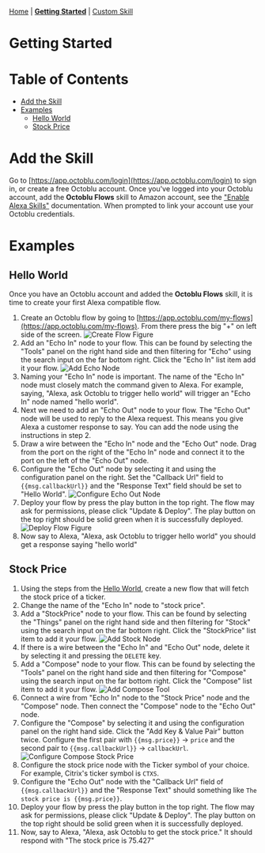[Home](index.md) | **[Getting Started](getting-started.md)** | [Custom Skill](custom-skill.md)

# Getting Started

# Table of Contents

* [Add the Skill](#add-the-skill)
* [Examples](#examples)
  * [Hello World](#hello-world)
  * [Stock Price](#stock-price)

# Add the Skill

Go to [https://app.octoblu.com/login](https://app.octoblu.com/login) to sign in, or create a free Octoblu account. Once you've logged into your Octoblu account, add the **Octoblu Flows** skill to Amazon account, see the ["Enable Alexa Skills"](https://www.amazon.com/gp/help/customer/display.html?nodeId=201848700) documentation. When prompted to link your account use your Octoblu credentials.

# Examples

## Hello World

Once you have an Octoblu account and added the **Octoblu Flows** skill, it is time to create your first Alexa compatible flow.

1. Create an Octoblu flow by going to [https://app.octoblu.com/my-flows](https://app.octoblu.com/my-flows). From there press the big "+" on left side of the screen. ![Create Flow Figure](https://cdn.octoblu.com/alexa/how-to/create-flow-v2.png)
2. Add an "Echo In" node to your flow. This can be found by selecting the "Tools" panel on the right hand side and then filtering for "Echo" using the search input on the far bottom right. Click the "Echo In" list item add it your flow. ![Add Echo Node](https://cdn.octoblu.com/alexa/how-to/add-echo-node-v2.png)
3. Naming your "Echo In" node is important. The name of the "Echo In" node must closely match the command given to Alexa. For example, saying, "Alexa, ask Octoblu to trigger hello world" will trigger an "Echo In" node named "hello world".
4. Next we need to add an "Echo Out" node to your flow. The "Echo Out" node will be used to reply to the Alexa request. This means you give Alexa a customer response to say. You can add the node using the instructions in step 2.
5. Draw a wire between the "Echo In" node and the "Echo Out" node. Drag from the port on the right of the "Echo In" node and connect it to the port on the left of the "Echo Out" node.
6. Configure the "Echo Out" node by selecting it and using the configuration panel on the right. Set the "Callback Url" field to `{{msg.callbackUrl}}` and the "Response Text" field should be set to "Hello World". ![Configure Echo Out Node](https://cdn.octoblu.com/alexa/how-to/configure-echo-out-node-v2.png)
7. Deploy your flow by press the play button in the top right. The flow may ask for permissions, please click "Update & Deploy". The play button on the top right should be solid green when it is successfully deployed. ![Deploy Flow Figure](https://cdn.octoblu.com/alexa/how-to/deploy-flow-button-v2.png)
8. Now say to Alexa, "Alexa, ask Octoblu to trigger hello world" you should get a response saying "hello world"

## Stock Price

1. Using the steps from the [Hello World](#hello-world), create a new flow that will fetch the stock price of a ticker.
2. Change the name of the "Echo In" node to "stock price".
3. Add a "StockPrice" node to your flow. This can be found by selecting the "Things" panel on the right hand side and then filtering for "Stock" using the search input on the far bottom right. Click the "StockPrice" list item to add it your flow. ![Add Stock Node](https://cdn.octoblu.com/alexa/how-to/add-stock-node.png)
4. If there is a wire between the "Echo In" and "Echo Out" node, delete it by selecting it and pressing the `DELETE` key.
5. Add a "Compose" node to your flow. This can be found by selecting the "Tools" panel on the right hand side and then filtering for "Compose" using the search input on the far bottom right. Click the "Compose" list item to add it your flow. ![Add Compose Tool](https://cdn.octoblu.com/alexa/how-to/add-compose-tool.png)
6. Connect a wire from "Echo In" node to the "Stock Price" node and the "Compose" node. Then connect the "Compose" node to the "Echo Out" node.
7. Configure the "Compose" by selecting it and using the configuration panel on the right hand side. Click the "Add Key &  Value Pair" button twice. Configure the first pair with `{{msg.price}}` -> `price` and the second pair to `{{msg.callbackUrl}}` -> `callbackUrl`. ![Configure Compose Stock Price](https://cdn.octoblu.com/alexa/how-to/configure-compose-stock-price-v2.png)
8. Configure the stock price node with the Ticker symbol of your choice. For example, Citrix's ticker symbol is `CTXS`.
9. Configure the "Echo Out" node with the "Callback Url" field of `{{msg.callbackUrl}}` and the "Response Text" should something like `The stock price is {{msg.price}}`.
10. Deploy your flow by press the play button in the top right. The flow may ask for permissions, please click "Update & Deploy". The play button on the top right should be solid green when it is successfully deployed.
11. Now, say to Alexa, "Alexa, ask Octoblu to get the stock price." It should respond with "The stock price is 75.427"
